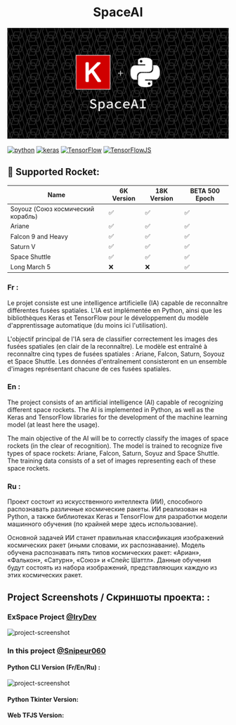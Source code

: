 <h1 align="center" id="title">SpaceAI</h1>

<p align="center"><img src="https://raw.githubusercontent.com/Snipeur060/SpaceAI/main/.github/SpaceAI.png" alt="project-image"></p>
 
[![python](https://img.shields.io/badge/PYTHON-306998?style=for-the-badge&logo=python&logoColor=white)](https://www.python.org/)
[![keras](https://img.shields.io/badge/Keras-FF0000?style=for-the-badge&logo=keras&logoColor=white)](https://keras.io/)
[![TensorFlow](https://img.shields.io/badge/TensorFlow-ff7f00?style=for-the-badge&logo=TensorFlow&logoColor=white)](https://www.tensorflow.org/)
[![TensorFlowJS](https://img.shields.io/badge/TensorFlowJS-ff7f00?style=for-the-badge&logo=TFJS&logoColor=white)](https://github.com/tensorflow/tfjs)

<h2>🚀 Supported Rocket:</h2>

| Name                              | 6K Version | 18K Version | BETA 500 Epoch |
|-----------------------------------|------------|-------------|----------------|
| Soyouz (Союз космический корабль) | ✅        | ✅          | ✅             |
| Ariane                            | ✅        | ✅          | ✅             |
| Falcon 9 and Heavy                | ✅        | ✅          | ✅             |
| Saturn V                          | ✅        | ✅          | ✅             |
| Space Shuttle                     | ✅        | ✅          | ✅             |
| Long March 5                      | ❌        | ❌          | ✅             |




### Fr :

 Le projet consiste est une intelligence artificielle (IA) capable de reconnaître différentes fusées spatiales. L'IA est implémentée en Python, ainsi que les bibliothèques Keras et TensorFlow pour le développement du modèle d'apprentissage automatique (du moins ici l'utilisation).

L'objectif principal de l'IA sera de classifier correctement les images des fusées spatiales (en clair de la reconnaître). Le modèle est entraîné à reconnaître cinq types de fusées spatiales : Ariane, Falcon, Saturn, Soyouz et Space Shuttle. Les données d'entraînement consisteront en un ensemble d'images représentant chacune de ces fusées spatiales.

 
### En : 

The project consists of an artificial intelligence (AI) capable of recognizing different space rockets. The AI is implemented in Python, as well as the Keras and TensorFlow libraries for the development of the machine learning model (at least here the usage).

The main objective of the AI will be to correctly classify the images of space rockets (in the clear of recognition). The model is trained to recognize five types of space rockets: Ariane, Falcon, Saturn, Soyuz and Space Shuttle. The training data consists of a set of images representing each of these space rockets.


### Ru :

Проект состоит из искусственного интеллекта (ИИ), способного распознавать различные космические ракеты. ИИ реализован на Python, а также библиотеках Keras и TensorFlow для разработки модели машинного обучения (по крайней мере здесь использование).

Основной задачей ИИ станет правильная классификация изображений космических ракет (иными словами, их распознавание). Модель обучена распознавать пять типов космических ракет: «Ариан», «Фалькон», «Сатурн», «Союз» и «Спейс Шаттл». Данные обучения будут состоять из набора изображений, представляющих каждую из этих космических ракет.
</p>


<h2>Project Screenshots / Скриншоты проекта: :</h2>

<h3>ExSpace Project  <a href="https://github.com/IryDev">@IryDev</a> </h3>

<img src="https://media.discordapp.net/attachments/853228421390663690/1113917087451205642/image.png?width=1885&amp;height=889" alt="project-screenshot">


<h3>In this project <a href="https://github.com/Snipeur060">@Snipeur060</a></h3>

<h4>Python CLI Version (Fr/En/Ru) :</h4>

<img src="https://media.discordapp.net/attachments/853228421390663690/1114299104793731103/image.png?width=1773&height=889" alt="project-screenshot">


<h4>Python Tkinter Version:</h4>


<h4>Web TFJS Version:</h4>

